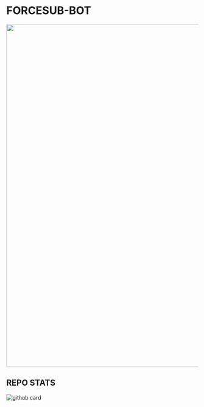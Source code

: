 # FORCESUB-BOT
<img src = "https://telegra.ph/file/db0bc9527e42a73101527.jpg" width = "900"></a></p>
## REPO STATS
![github card](https://github-readme-stats.vercel.app/api/pin/?username=I-AM-VIJAY&repo=FORCESUB-BOT&theme=dark)
